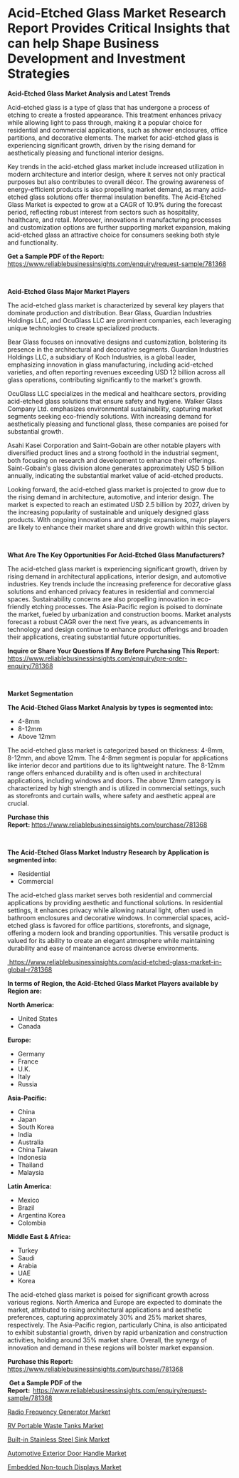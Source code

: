<p><h1>Acid-Etched Glass Market Research Report Provides Critical Insights that can help Shape Business Development and Investment Strategies</h1></p><p><strong>Acid-Etched Glass Market Analysis and Latest Trends</strong></p>
<p><p>Acid-etched glass is a type of glass that has undergone a process of etching to create a frosted appearance. This treatment enhances privacy while allowing light to pass through, making it a popular choice for residential and commercial applications, such as shower enclosures, office partitions, and decorative elements. The market for acid-etched glass is experiencing significant growth, driven by the rising demand for aesthetically pleasing and functional interior designs.</p><p>Key trends in the acid-etched glass market include increased utilization in modern architecture and interior design, where it serves not only practical purposes but also contributes to overall décor. The growing awareness of energy-efficient products is also propelling market demand, as many acid-etched glass solutions offer thermal insulation benefits. The Acid-Etched Glass Market is expected to grow at a CAGR of 10.9% during the forecast period, reflecting robust interest from sectors such as hospitality, healthcare, and retail. Moreover, innovations in manufacturing processes and customization options are further supporting market expansion, making acid-etched glass an attractive choice for consumers seeking both style and functionality.</p></p>
<p><strong>Get a Sample PDF of the Report:&nbsp;</strong> <a href="https://www.reliablebusinessinsights.com/enquiry/request-sample/781368?utm_campaign=950&utm_medium=2&utm_source=Github&utm_content=ia&utm_term=30122024&utm_id=acid-etched-glass">https://www.reliablebusinessinsights.com/enquiry/request-sample/781368</a></p>
<p>&nbsp;</p>
<p><strong>Acid-Etched Glass Major Market Players</strong></p>
<p><p>The acid-etched glass market is characterized by several key players that dominate production and distribution. Bear Glass, Guardian Industries Holdings LLC, and OcuGlass LLC are prominent companies, each leveraging unique technologies to create specialized products.</p><p>Bear Glass focuses on innovative designs and customization, bolstering its presence in the architectural and decorative segments. Guardian Industries Holdings LLC, a subsidiary of Koch Industries, is a global leader, emphasizing innovation in glass manufacturing, including acid-etched varieties, and often reporting revenues exceeding USD 12 billion across all glass operations, contributing significantly to the market's growth.</p><p>OcuGlass LLC specializes in the medical and healthcare sectors, providing acid-etched glass solutions that ensure safety and hygiene. Walker Glass Company Ltd. emphasizes environmental sustainability, capturing market segments seeking eco-friendly solutions. With increasing demand for aesthetically pleasing and functional glass, these companies are poised for substantial growth.</p><p>Asahi Kasei Corporation and Saint-Gobain are other notable players with diversified product lines and a strong foothold in the industrial segment, both focusing on research and development to enhance their offerings. Saint-Gobain's glass division alone generates approximately USD 5 billion annually, indicating the substantial market value of acid-etched products.</p><p>Looking forward, the acid-etched glass market is projected to grow due to the rising demand in architecture, automotive, and interior design. The market is expected to reach an estimated USD 2.5 billion by 2027, driven by the increasing popularity of sustainable and uniquely designed glass products. With ongoing innovations and strategic expansions, major players are likely to enhance their market share and drive growth within this sector.</p></p>
<p>&nbsp;</p>
<p><strong>What Are The Key Opportunities For Acid-Etched Glass Manufacturers?</strong></p>
<p><p>The acid-etched glass market is experiencing significant growth, driven by rising demand in architectural applications, interior design, and automotive industries. Key trends include the increasing preference for decorative glass solutions and enhanced privacy features in residential and commercial spaces. Sustainability concerns are also propelling innovation in eco-friendly etching processes. The Asia-Pacific region is poised to dominate the market, fueled by urbanization and construction booms. Market analysts forecast a robust CAGR over the next five years, as advancements in technology and design continue to enhance product offerings and broaden their applications, creating substantial future opportunities.</p></p>
<p><strong>Inquire or Share Your Questions If Any Before Purchasing This Report:</strong> <a href="https://www.reliablebusinessinsights.com/enquiry/pre-order-enquiry/781368?utm_campaign=950&utm_medium=2&utm_source=Github&utm_content=ia&utm_term=30122024&utm_id=acid-etched-glass">https://www.reliablebusinessinsights.com/enquiry/pre-order-enquiry/781368</a></p>
<p>&nbsp;</p>
<p><strong>Market Segmentation</strong></p>
<p><strong>The Acid-Etched Glass Market Analysis by types is segmented into:</strong></p>
<p><ul><li>4-8mm</li><li>8-12mm</li><li>Above 12mm</li></ul></p>
<p><p>The acid-etched glass market is categorized based on thickness: 4-8mm, 8-12mm, and above 12mm. The 4-8mm segment is popular for applications like interior decor and partitions due to its lightweight nature. The 8-12mm range offers enhanced durability and is often used in architectural applications, including windows and doors. The above 12mm category is characterized by high strength and is utilized in commercial settings, such as storefronts and curtain walls, where safety and aesthetic appeal are crucial.</p></p>
<p><strong>Purchase this Report:&nbsp;</strong><a href="https://www.reliablebusinessinsights.com/purchase/781368?utm_campaign=950&utm_medium=2&utm_source=Github&utm_content=ia&utm_term=30122024&utm_id=acid-etched-glass">https://www.reliablebusinessinsights.com/purchase/781368</a></p>
<p>&nbsp;</p>
<p><strong>The Acid-Etched Glass Market Industry Research by Application is segmented into:</strong></p>
<p><ul><li>Residential</li><li>Commercial</li></ul></p>
<p><p>The acid-etched glass market serves both residential and commercial applications by providing aesthetic and functional solutions. In residential settings, it enhances privacy while allowing natural light, often used in bathroom enclosures and decorative windows. In commercial spaces, acid-etched glass is favored for office partitions, storefronts, and signage, offering a modern look and branding opportunities. This versatile product is valued for its ability to create an elegant atmosphere while maintaining durability and ease of maintenance across diverse environments.</p></p>
<p><a href="https://www.reliablebusinessinsights.com/acid-etched-glass-market-in-global-r781368?utm_campaign=950&utm_medium=2&utm_source=Github&utm_content=ia&utm_term=30122024&utm_id=acid-etched-glass">&nbsp;https://www.reliablebusinessinsights.com/acid-etched-glass-market-in-global-r781368</a></p>
<p><strong>In terms of Region, the Acid-Etched Glass Market Players available by Region are:</strong></p>
<p>
    <p> <strong> North America: </strong>
        <ul>
            <li>United States</li>
            <li>Canada</li>
        </ul>
        </p> 
    <p> <strong> Europe: </strong>
        <ul>
            <li>Germany</li>
            <li>France</li>
            <li>U.K.</li>
            <li>Italy</li>
            <li>Russia</li>
        </ul>
        </p> 
    <p> <strong> Asia-Pacific: </strong>
        <ul>
            <li>China</li>
            <li>Japan</li>
            <li>South Korea</li>
            <li>India</li>
            <li>Australia</li>
            <li>China Taiwan</li>
            <li>Indonesia</li>
            <li>Thailand</li>
            <li>Malaysia</li>
        </ul>
        </p> 
    <p> <strong> Latin America: </strong>
        <ul>
            <li>Mexico</li>
            <li>Brazil</li>
            <li>Argentina Korea</li>
            <li>Colombia</li>
        </ul>
        </p> 
    <p> <strong> Middle East & Africa: </strong>
        <ul>
            <li>Turkey</li>
            <li>Saudi</li>
            <li>Arabia</li>
            <li>UAE</li>
            <li>Korea</li>
        </ul>
    </p>
    </p>
<p><p>The acid-etched glass market is poised for significant growth across various regions. North America and Europe are expected to dominate the market, attributed to rising architectural applications and aesthetic preferences, capturing approximately 30% and 25% market shares, respectively. The Asia-Pacific region, particularly China, is also anticipated to exhibit substantial growth, driven by rapid urbanization and construction activities, holding around 35% market share. Overall, the synergy of innovation and demand in these regions will bolster market expansion.</p></p>
<p><strong>Purchase this Report: </strong><a href="https://www.reliablebusinessinsights.com/purchase/781368?utm_campaign=950&utm_medium=2&utm_source=Github&utm_content=ia&utm_term=30122024&utm_id=acid-etched-glass">https://www.reliablebusinessinsights.com/purchase/781368</a></p>
<p>&nbsp;<strong>Get a Sample PDF of the Report:&nbsp;&nbsp;</strong><a href="https://www.reliablebusinessinsights.com/enquiry/request-sample/781368?utm_campaign=950&utm_medium=2&utm_source=Github&utm_content=ia&utm_term=30122024&utm_id=acid-etched-glass">https://www.reliablebusinessinsights.com/enquiry/request-sample/781368</a></p>
<p><strong></strong></p>
<p><p><a href="https://github.com/kimberjam0i/Market-Research-Report-List-1/blob/main/radio-frequency-generator-market.md?utm_campaign=950&utm_medium=2&utm_source=Github&utm_content=ia&utm_term=30122024&utm_id=acid-etched-glass">Radio Frequency Generator Market</a></p><p><a href="https://github.com/osbornrdaflalo/Market-Research-Report-List-1/blob/main/rv-portable-waste-tanks-market.md?utm_campaign=950&utm_medium=2&utm_source=Github&utm_content=ia&utm_term=30122024&utm_id=acid-etched-glass">RV Portable Waste Tanks Market</a></p><p><a href="https://github.com/lashaunm5st/Market-Research-Report-List-1/blob/main/built-in-stainless-steel-sink-market.md?utm_campaign=950&utm_medium=2&utm_source=Github&utm_content=ia&utm_term=30122024&utm_id=acid-etched-glass">Built-in Stainless Steel Sink Market</a></p><p><a href="https://github.com/ElviraLeka1962/Market-Research-Report-List-1/blob/main/automotive-exterior-door-handle-market.md?utm_campaign=950&utm_medium=2&utm_source=Github&utm_content=ia&utm_term=30122024&utm_id=acid-etched-glass">Automotive Exterior Door Handle Market</a></p><p><a href="https://github.com/antonioc6hal/Market-Research-Report-List-1/blob/main/embedded-non-touch-displays-market.md?utm_campaign=950&utm_medium=2&utm_source=Github&utm_content=ia&utm_term=30122024&utm_id=acid-etched-glass">Embedded Non-touch Displays Market</a></p></p>
